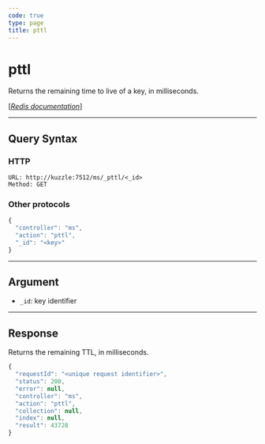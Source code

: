 ```yaml
---
code: true
type: page
title: pttl
---
```


# pttl



Returns the remaining time to live of a key, in milliseconds.

[[_Redis documentation_]](https://redis.io/commands/pttl)

---

## Query Syntax

### HTTP

```http
URL: http://kuzzle:7512/ms/_pttl/<_id>
Method: GET
```

### Other protocols

```js
{
  "controller": "ms",
  "action": "pttl",
  "_id": "<key>"
}
```

---

## Argument

- `_id`: key identifier

---

## Response

Returns the remaining TTL, in milliseconds.

```js
{
  "requestId": "<unique request identifier>",
  "status": 200,
  "error": null,
  "controller": "ms",
  "action": "pttl",
  "collection": null,
  "index": null,
  "result": 43728
}
```
